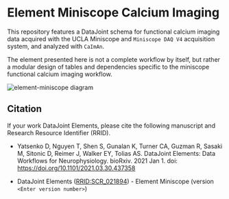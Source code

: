 # Element Miniscope Calcium Imaging

This repository features a DataJoint schema for functional calcium imaging data acquired with the UCLA Miniscope and `Miniscope DAQ V4` acquisition system, and analyzed with `CaImAn`.

The element presented here is not a complete workflow by itself, but rather a modular design of tables and dependencies specific to the miniscope functional calcium imaging workflow.

![element-miniscope diagram](https://raw.githubusercontent.com/datajoint/element-miniscope/main/images/attached_miniscope_element.svg)

## Citation

If your work DataJoint Elements, please cite the following manuscript and Research Resource Identifier (RRID).

+ Yatsenko D, Nguyen T, Shen S, Gunalan K, Turner CA, Guzman R, Sasaki M, Sitonic D, Reimer J, Walker EY, Tolias AS. DataJoint Elements: Data Workflows for Neurophysiology. bioRxiv. 2021 Jan 1. doi: https://doi.org/10.1101/2021.03.30.437358

+ DataJoint Elements ([RRID:SCR_021894](https://scicrunch.org/resolver/SCR_021894)) - Element Miniscope (version `<Enter version number>`)
